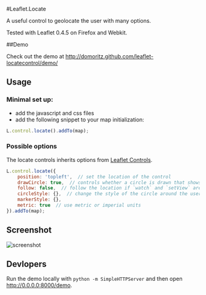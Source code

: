 #Leaflet.Locate

A useful control to geolocate the user with many options.

Tested with Leaflet 0.4.5 on Firefox and Webkit.

##Demo

Check out the demo at http://domoritz.github.com/leaflet-locatecontrol/demo/

## Usage

### Minimal set up:

* add the javascript and css files
* add the following snippet to your map initialization:

```javascript
L.control.locate().addTo(map);
```

### Possible options

The locate controls inherits options from [Leaflet Controls](http://leafletjs.com/reference.html#control-options).

```javascript
L.control.locate({
	position: 'topleft',  // set the location of the control
    drawCircle: true,  // controls whether a circle is drawn that shows the uncertainty about the location
    follow: false,  // follow the location if `watch` and `setView` are set to true in locateOptions
    circleStyle: {},  // change the style of the circle around the user's location
    markerStyle: {},
    metric: true  // use metric or imperial units
}).addTo(map);
```

## Screenshot

![screenshot](https://raw.github.com/domoritz/leaflet-locatecontrol/gh-pages/screenshot.png "Screenshot showing the locate control")

## Devlopers

Run the demo locally with `python -m SimpleHTTPServer` and then open http://0.0.0.0:8000/demo.